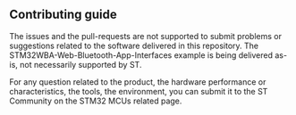 ## Contributing guide

The issues and the pull-requests are not supported to submit problems or suggestions related to the software delivered in this repository. The STM32WBA-Web-Bluetooth-App-Interfaces example is being delivered as-is, not necessarily supported by ST.

For any question related to the product, the hardware performance or characteristics, the tools, the environment, you can submit it to the ST Community on the STM32 MCUs related page.
